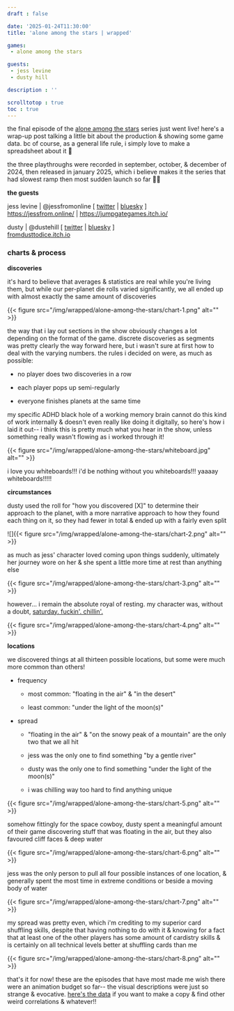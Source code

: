 ```yaml
---
draft : false

date: '2025-01-24T11:30:00'
title: 'alone among the stars | wrapped'

games:
 - alone among the stars

guests:
 - jess levine
 - dusty hill

description : ''

scrolltotop : true
toc : true
---
```


the final episode of the [alone among the stars](https://noroadhome.itch.io/alone-among-the-stars) series just went live! here's a wrap-up post talking a little bit about the production & showing some game data. bc of course, as a general life rule, i simply love to make a spreadsheet about it 🖤

the three playthroughs were recorded in september, october, & december of 2024, then released in january 2025, which i believe makes it the series that had slowest ramp then most sudden launch so far 🏃‍♂️

**the guests**

jess levine | @jessfromonline \[ [twitter](https://x.com/jessfromonline/) | [bluesky](https://bsky.app/profile/jessfromonline.bsky.social) ]\
<https://jessfrom.online/> | <https://jumpgategames.itch.io/>

dusty | @dustehill \[ [twitter](https://x.com/dustehill) | [bluesky](https://bsky.app/profile/dustehill.bsky.social) ]\
[fromdusttodice.itch.io](https://fromdusttodice.itch.io)

### charts & process

**discoveries**

it's hard to believe that averages & statistics are real while you're living them, but while our per-planet die rolls varied significantly, we all ended up with almost exactly the same amount of discoveries

{{< figure src="/img/wrapped/alone-among-the-stars/chart-1.png" alt="" >}}

the way that i lay out sections in the show obviously changes a lot depending on the format of the game. discrete discoveries as segments was pretty clearly the way forward here, but i wasn't sure at first how to deal with the varying numbers. the rules i decided on were, as much as possible:

* no player does two discoveries in a row

* each player pops up semi-regularly

* everyone finishes planets at the same time

my specific ADHD black hole of a working memory brain cannot do this kind of work internally & doesn't even really like doing it digitally, so here's how i laid it out-- i think this is pretty much what you hear in the show, unless something really wasn't flowing as i worked through it!

{{< figure src="/img/wrapped/alone-among-the-stars/whiteboard.jpg" alt="" >}}

i love you whiteboards!!! i'd be nothing without you whiteboards!!! yaaaay whiteboards!!!!!

**circumstances**

dusty used the roll for "how you discovered \[X]" to determine their approach to the planet, with a more narrative approach to how they found each thing on it, so they had fewer in total & ended up with a fairly even split

![]{{< figure src="/img/wrapped/alone-among-the-stars/chart-2.png" alt="" >}}

as much as jess' character loved coming upon things suddenly, ultimately her journey wore on her & she spent a little more time at rest than anything else

{{< figure src="/img/wrapped/alone-among-the-stars/chart-3.png" alt="" >}}

however... i remain the absolute royal of resting. my character was, without a doubt, [saturday. fuckin'. chillin'.](https://www.tumblr.com/foliopod/773027261413818368)

{{< figure src="/img/wrapped/alone-among-the-stars/chart-4.png" alt="" >}}

**locations**

we discovered things at all thirteen possible locations, but some were much more common than others!

* frequency

  * most common: "floating in the air" & "in the desert"

  * least common: "under the light of the moon(s)"

* spread

  * "floating in the air" & "on the snowy peak of a mountain" are the only two that we all hit

  * jess was the only one to find something "by a gentle river"

  * dusty was the only one to find something "under the light of the moon(s)"

  * i was chilling way too hard to find anything unique

{{< figure src="/img/wrapped/alone-among-the-stars/chart-5.png" alt="" >}}

somehow fittingly for the space cowboy, dusty spent a meaningful amount of their game discovering stuff that was floating in the air, but they also favoured cliff faces & deep water

{{< figure src="/img/wrapped/alone-among-the-stars/chart-6.png" alt="" >}}

jess was the only person to pull all four possible instances of one location, & generally spent the most time in extreme conditions or beside a moving body of water

{{< figure src="/img/wrapped/alone-among-the-stars/chart-7.png" alt="" >}}

my spread was pretty even, which i'm crediting to my superior card shuffling skills, despite that having nothing to do with it & knowing for a fact that at least one of the other players has some amount of cardistry skills & is certainly on all technical levels better at shuffling cards than me

{{< figure src="/img/wrapped/alone-among-the-stars/chart-8.png" alt="" >}}

that's it for now! these are the episodes that have most made me wish there were an animation budget so far-- the visual descriptions were just so strange & evocative. [here's the data](https://docs.google.com/spreadsheets/d/1MgLujPdwILOl0DYcHBht3nASZQbH0PgtNqVNxWrcyr4/edit?usp=sharing) if you want to make a copy & find other weird correlations & whatever!!
